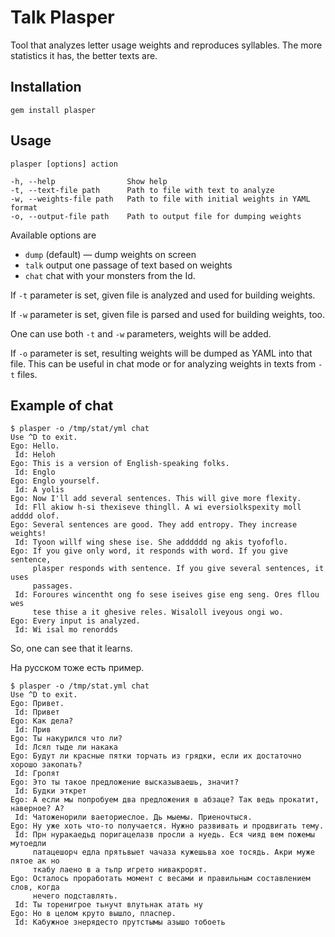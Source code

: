 Talk Plasper
============

Tool that analyzes letter usage weights and reproduces syllables. The more statistics it has, the better texts are.

Installation
------------

`gem install plasper`

Usage
-----

`plasper [options] action`

    -h, --help                Show help
    -t, --text-file path      Path to file with text to analyze
    -w, --weights-file path   Path to file with initial weights in YAML format
    -o, --output-file path    Path to output file for dumping weights

Available options are

 * `dump` (default) — dump weights on screen
 * `talk` output one passage of text based on weights
 * `chat` chat with your monsters from the Id.

If `-t` parameter is set, given file is analyzed and used for building weights.

If `-w` parameter is set, given file is parsed and used for building weights, too.

One can use both `-t` and `-w` parameters, weights will be added.

If `-o` parameter is set, resulting weights will be dumped as YAML into that file. 
This can be useful in chat mode or for analyzing weights in texts from `-t` files.

Example of chat
---------------

    $ plasper -o /tmp/stat/yml chat
    Use ^D to exit.
    Ego: Hello.
     Id: Heloh
    Ego: This is a version of English-speaking folks.
     Id: Englo
    Ego: Englo yourself.
     Id: A yolis
    Ego: Now I'll add several sentences. This will give more flexity.
     Id: Fll akiow h-si thexiseve thingll. A wi eversiolkspexity moll adddd olof.
    Ego: Several sentences are good. They add entropy. They increase weights!
     Id: Tyoon willf wing shese ise. She adddddd ng akis tyofoflo.
    Ego: If you give only word, it responds with word. If you give sentence, 
         plasper responds with sentence. If you give several sentences, it uses 
         passages.
     Id: Foroures wincentht ong fo sese iseives gise eng seng. Ores fllou wes 
         tese thise a it ghesive reles. Wisaloll iveyous ongi wo.
    Ego: Every input is analyzed.
     Id: Wi isal mo renordds

So, one can see that it learns.

На русском тоже есть пример.

    $ plasper -o /tmp/stat.yml chat
    Use ^D to exit.
    Ego: Привет.
     Id: Привет
    Ego: Как дела?
     Id: Прив
    Ego: Ты накурился что ли?
     Id: Лсял тыде ли накака
    Ego: Будут ли красные пятки торчать из грядки, если их достаточно хорошо закопать?
     Id: Гропят
    Ego: Это ты такое предложение высказываешь, значит?
     Id: Будки эткрет
    Ego: А если мы попробуем два предложения в абзаце? Так ведь прокатит, наверное? А?
     Id: Чатоженорили ваеториеслое. Дь мыемы. Приеночтыся.
    Ego: Ну уже хоть что-то получается. Нужно развивать и продвигать тему.
     Id: Прн нуракаедьд поригацелазв просли а нуедь. Еся чияд вем пожемы мутоедли 
         патацешорч едла прятьвыет чачаза кужешьва хое тосядь. Акри муже пятое ак но 
         ткабу лаено в а тьпр игрето нивакрорят.
    Ego: Осталось проработать момент с весами и правильным составлением слов, когда 
         нечего подставлять.
     Id: Ты торенигрое тьнучт влутьнак атать ну
    Ego: Но в целом круто вышло, пласпер.
     Id: Кабужное знерядесто прутстымы азышо тобоеть


